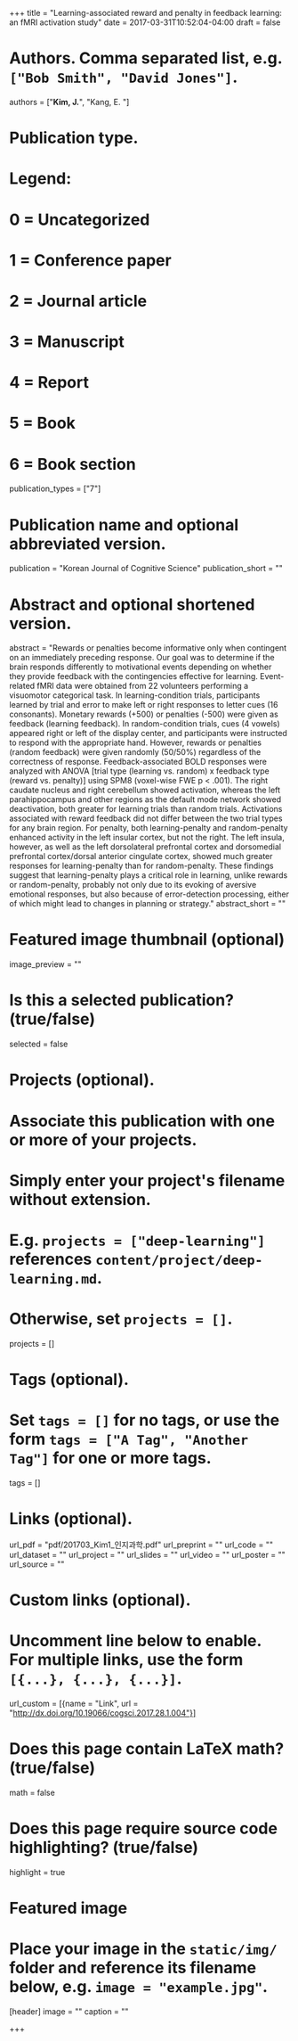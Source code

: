 ﻿+++
title = "Learning-associated reward and penalty in feedback learning: an fMRI activation study"
date = 2017-03-31T10:52:04-04:00
draft = false

# Authors. Comma separated list, e.g. `["Bob Smith", "David Jones"]`.
authors = ["**Kim, J.**", "Kang, E. "]

# Publication type.
# Legend:
# 0 = Uncategorized
# 1 = Conference paper
# 2 = Journal article
# 3 = Manuscript
# 4 = Report
# 5 = Book
# 6 = Book section
publication_types = ["7"]

# Publication name and optional abbreviated version.
publication = "Korean Journal of Cognitive Science"
publication_short = ""

# Abstract and optional shortened version.
abstract = "Rewards or penalties become informative only when contingent on an immediately preceding response. Our goal was to determine if the brain responds differently to motivational events depending on whether they provide feedback with the contingencies effective for learning. Event-related fMRI data were obtained from 22 volunteers performing a visuomotor categorical task. In learning-condition trials, participants learned by trial and error to make left or right responses to letter cues (16 consonants). Monetary rewards (+500) or penalties (-500) were given as feedback (learning feedback). In random-condition trials, cues (4 vowels) appeared right or left of the display center, and participants were instructed to respond with the appropriate hand. However, rewards or penalties (random feedback) were given randomly (50/50%) regardless of the correctness of response. Feedback-associated BOLD responses were analyzed with ANOVA [trial type (learning vs. random) x feedback type (reward vs. penalty)] using SPM8 (voxel-wise FWE p < .001). The right caudate nucleus and right cerebellum showed activation, whereas the left parahippocampus and other regions as the default mode network showed deactivation, both greater for learning trials than random trials. Activations associated with reward feedback did not differ between the two trial types for any brain region. For penalty, both learning-penalty and random-penalty enhanced activity in the left insular cortex, but not the right. The left insula, however, as well as the left dorsolateral prefrontal cortex and dorsomedial prefrontal cortex/dorsal anterior cingulate cortex, showed much greater responses for learning-penalty than for random-penalty. These findings suggest that learning-penalty plays a critical role in learning, unlike rewards or random-penalty, probably not only due to its evoking of aversive emotional responses, but also because of error-detection processing, either of which might lead to changes in planning or strategy."
abstract_short = ""

# Featured image thumbnail (optional)
image_preview = ""

# Is this a selected publication? (true/false)
selected = false

# Projects (optional).
#   Associate this publication with one or more of your projects.
#   Simply enter your project's filename without extension.
#   E.g. `projects = ["deep-learning"]` references `content/project/deep-learning.md`.
#   Otherwise, set `projects = []`.
projects = []

# Tags (optional).
#   Set `tags = []` for no tags, or use the form `tags = ["A Tag", "Another Tag"]` for one or more tags.
tags = []

# Links (optional).
url_pdf = "pdf/201703_Kim1_인지과학.pdf"
url_preprint = ""
url_code = ""
url_dataset = ""
url_project = ""
url_slides = ""
url_video = ""
url_poster = ""
url_source = ""

# Custom links (optional).
#   Uncomment line below to enable. For multiple links, use the form `[{...}, {...}, {...}]`.
url_custom = [{name = "Link", url = "http://dx.doi.org/10.19066/cogsci.2017.28.1.004"}]

# Does this page contain LaTeX math? (true/false)
math = false

# Does this page require source code highlighting? (true/false)
highlight = true

# Featured image
# Place your image in the `static/img/` folder and reference its filename below, e.g. `image = "example.jpg"`.
[header]
image = ""
caption = ""

+++
